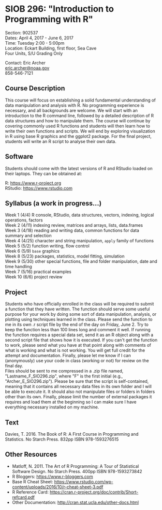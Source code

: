 # SIOB 296:  "Introduction to Programming with R"     
Section: 902537  
Dates: April 4, 2017 - June 6, 2017  
Time: Tuesday 2:00 - 5:00pm  
Location: Eckart Building, first floor, Sea Cave  
Four Units, S/U Grading Only  

Contact: 
  Eric Archer   
  eric.archer@noaa.gov  
  858-546-7121  

## Course Description

This course will focus on establishing a solid fundamental understanding of data manipulation and analysis with R. No programming experience is necessary, and all backgrounds are welcome. We will start with an introduction to the R command line, followed by a detailed description of R data structures and how to manipulate them. The course will continue by covering commonly used R functions and students will then learn how to write their own functions and scripts. We will end by exploring visualization in R using base R graphics and the ggplot2 package. For the final project, students will write an R script to analyse their own data.  

## Software

Students should come with the latest versions of R and RStudio loaded on their laptops. They can be obtained at:

R: https://www.r-project.org  
RStudio: https://www.rstudio.com

## Syllabus (a work in progress...)

Week 1 (4/4)    R console, RStudio, data structures, vectors, indexing, logical operations, factors    
Week 2 (4/11)   indexing review, matrices and arrays, lists, data.frames  
Week 3 (4/18)   reading and writing data, common functions for data summary and selection  
Week 4 (4/25)   character and string manipulation, `apply` family of functions   
Week 5 (5/2)    function writing, flow control  
Week 6 (5/9)    `base` graphics   
Week 8 (5/23)   packages, statistics, model fitting, simulation  
Week 9 (5/30)   other special functions, file and folder manipulation, date and time handling   
Week 7 (5/16)   practical examples  
Week 10 (6/6)   project review  

## Project

Students who have officially enrolled in the class will be required to submit a function that they have written. The function should serve some useful purpose for your work by doing some sort of data manipulation, analysis, or plotting using techniques learned in the class. Please send the function to me in its own .r script file by the end of the day on Friday, June 2. Try to keep the function less than 100 lines long and comment it well. If running the function requires a special data set, send it as an R object along with a second script file that shows how it is executed. If you can't get the function to work, please send what you have at that point along with comments of what is working and what is not working. You will get full credit for the attempt and documentation. Finally, please let me know if I can (anonymously) use your code in class (working or not) for review on the final day.  
Files should be sent to me compressed in a .zip file named, "Lastname_F_SIO296.zip", where "F" is the first initial (e.g., "Archer_E_SIO296.zip"). Please be sure that the script is self-contained, meaning that it contains all necessary data files in its own folder and I will be able to execute it. It should also not manipulate files or folders in folders other than its own. Finally, please limit the number of external packages it requires and load them at the beginning so I can make sure I have everything necessary installed on my machine.

## Text

Davies, T. 2016. The Book of R: A First Course in Programming and Statistics. No Starch Press. 832pp ISBN 978-1593276515

## Other Resources

* Matloff, N. 2011. The Art of R Programming: A Tour of Statistical Software Design. No Starch Press. 400pp ISBN 978-1593273842
* R Bloggers: https://www.r-bloggers.com
* Base R Cheat Sheet: https://www.rstudio.com/wp-content/uploads/2016/10/r-cheat-sheet-3.pdf
* R Reference Card: https://cran.r-project.org/doc/contrib/Short-refcard.pdf
* Other Documentation: http://cran.stat.ucla.edu/other-docs.html